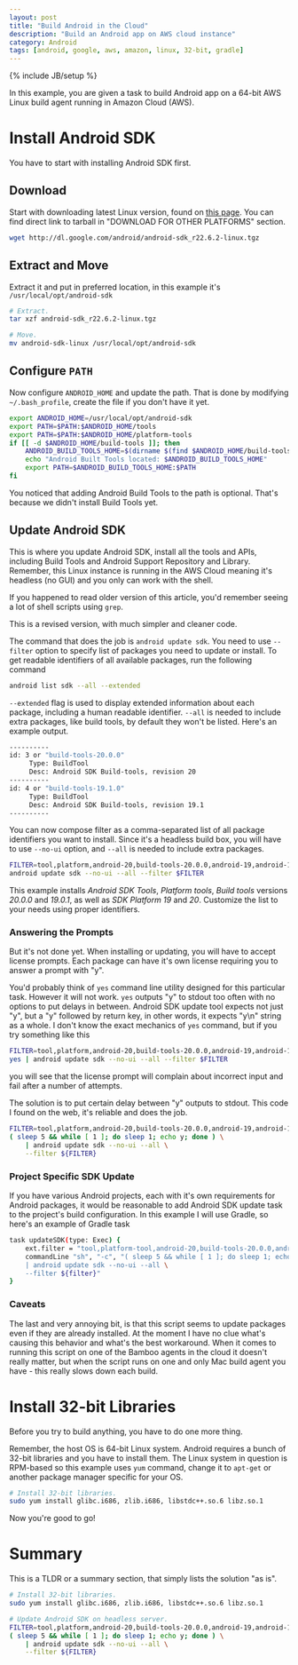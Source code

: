 ```yaml
---
layout: post
title: "Build Android in the Cloud"
description: "Build an Android app on AWS cloud instance"
category: Android
tags: [android, google, aws, amazon, linux, 32-bit, gradle]
---
```

{% include JB/setup %}

In this example, you are given a task to build Android app on a 64-bit AWS Linux build agent running in Amazon Cloud (AWS).

<!--more-->

# Install Android SDK

You have to start with installing Android SDK first.

## Download

Start with downloading latest Linux version, found on [this page](https://developer.android.com/sdk/index.html). You can find direct link to tarball in "DOWNLOAD FOR OTHER PLATFORMS" section.

```bash
wget http://dl.google.com/android/android-sdk_r22.6.2-linux.tgz
```

## Extract and Move

Extract it and put in preferred location, in this example it's `/usr/local/opt/android-sdk`

```bash
# Extract.
tar xzf android-sdk_r22.6.2-linux.tgz

# Move.
mv android-sdk-linux /usr/local/opt/android-sdk
```

## Configure `PATH`

Now configure `ANDROID_HOME` and update the path. That is done by modifying `~/.bash_profile`, create the file if you don't have it yet.

```bash
export ANDROID_HOME=/usr/local/opt/android-sdk
export PATH=$PATH:$ANDROID_HOME/tools
export PATH=$PATH:$ANDROID_HOME/platform-tools
if [[ -d $ANDROID_HOME/build-tools ]]; then
    ANDROID_BUILD_TOOLS_HOME=$(dirname $(find $ANDROID_HOME/build-tools -name aapt | tail -1))
    echo "Android Built Tools located: $ANDROID_BUILD_TOOLS_HOME"
    export PATH=$ANDROID_BUILD_TOOLS_HOME:$PATH
fi
```

You noticed that adding Android Build Tools to the path is optional. That's because we didn't install Build Tools yet.

## Update Android SDK

This is where you update Android SDK, install all the tools and APIs, including Build Tools and Android Support Repository and Library. Remember, this Linux instance is running in the AWS Cloud meaning it's headless (no GUI) and you only can work with the shell.

If you happened to read older version of this article, you'd remember seeing a lot of shell scripts using `grep`.

This is a revised version, with much simpler and cleaner code.

The command that does the job is `android update sdk`. You need to use `--filter` option to specify list of packages you need to update or install. To get readable identifiers of all available packages, run the following command

```bash
android list sdk --all --extended
```

`--extended` flag is used to display extended information about each package, including a human readable identifier. `--all` is needed to include extra packages, like build tools, by default they won't be listed. Here's an example output.

```bash
----------
id: 3 or "build-tools-20.0.0"
     Type: BuildTool
     Desc: Android SDK Build-tools, revision 20
----------
id: 4 or "build-tools-19.1.0"
     Type: BuildTool
     Desc: Android SDK Build-tools, revision 19.1
----------
```

You can now compose filter as a comma-separated list of all package identifiers you want to install. Since it's a headless build box, you will have to use `--no-ui` option, and `--all` is needed to include extra packages.

```bash
FILTER=tool,platform,android-20,build-tools-20.0.0,android-19,android-19.0.1
android update sdk --no-ui --all --filter $FILTER
```

This example installs _Android SDK Tools_, _Platform tools_, _Build tools_ versions _20.0.0_ and _19.0.1_, as well as _SDK Platform 19_ and _20_. Customize the list to your needs using proper identifiers.

### Answering the Prompts

But it's not done yet. When installing or updating, you will have to accept license prompts. Each package can have it's own license requiring you to answer a prompt with "y".

You'd probably think of `yes` command line utility designed for this particular task. However it will not work. `yes` outputs "y" to stdout too often with no options to put delays in between. Android SDK update tool expects not just "y", but a "y" followed by return key, in other words, it expects "y\n" string as a whole. I don't know the exact mechanics of `yes` command, but if you try something like this

```bash
FILTER=tool,platform,android-20,build-tools-20.0.0,android-19,android-19.0.1
yes | android update sdk --no-ui --all --filter $FILTER
```

you will see that the license prompt will complain about incorrect input and fail after a number of attempts.

The solution is to put certain delay between "y" outputs to stdout. This code I found on the web, it's reliable and does the job.

```bash
FILTER=tool,platform,android-20,build-tools-20.0.0,android-19,android-19.0.1
( sleep 5 && while [ 1 ]; do sleep 1; echo y; done ) \
    | android update sdk --no-ui --all \
    --filter ${FILTER}
```

### Project Specific SDK Update

If you have various Android projects, each with it's own requirements for Android packages, it would be reasonable to add Android SDK update task to the project's build configuration. In this example I will use Gradle, so here's an example of Gradle task

```bash
task updateSDK(type: Exec) {
    ext.filter = "tool,platform-tool,android-20,build-tools-20.0.0,android-19,build-tools-19.1.0,build-tools-19.0.1,extra-android-support,extra-android-m2repository,extra-google-m2repository,extra-google-google_play_services,extra-google-google_play_services_froyo"
    commandLine "sh", "-c", "( sleep 5 && while [ 1 ]; do sleep 1; echo y; done ) \
    | android update sdk --no-ui --all \
    --filter ${filter}"
}
```

### Caveats

The last and very annoying bit, is that this script seems to update packages even if they are already installed. At the moment I have no clue what's causing this behavior and what's the best workaround. When it comes to running this script on one of the Bamboo agents in the cloud it doesn't really matter, but when the script runs on one and only Mac build agent you have - this really slows down each build.

# Install 32-bit Libraries

Before you try to build anything, you have to do one more thing.

Remember, the host OS is 64-bit Linux system. Android requires a bunch of 32-bit libraries and you have to install them. The Linux system in question is RPM-based so this example uses `yum` command, change it to `apt-get` or another package manager specific for your OS.

```bash
# Install 32-bit libraries.
sudo yum install glibc.i686, zlib.i686, libstdc++.so.6 libz.so.1
```

Now you're good to go!

# Summary

This is a TLDR or a summary section, that simply lists the solution "as is".

```bash
# Install 32-bit libraries.
sudo yum install glibc.i686, zlib.i686, libstdc++.so.6 libz.so.1
```

```bash
# Update Android SDK on headless server.
FILTER=tool,platform,android-20,build-tools-20.0.0,android-19,android-19.0.1
( sleep 5 && while [ 1 ]; do sleep 1; echo y; done ) \
    | android update sdk --no-ui --all \
    --filter ${FILTER}
```

